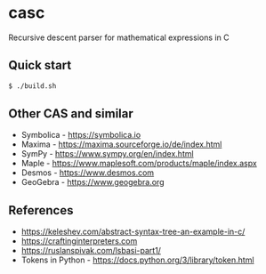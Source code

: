# casc

Recursive descent parser for mathematical expressions in C

## Quick start

```bash
$ ./build.sh
```

## Other CAS and similar
- Symbolica - https://symbolica.io
- Maxima - https://maxima.sourceforge.io/de/index.html
- SymPy - https://www.sympy.org/en/index.html
- Maple - https://www.maplesoft.com/products/maple/index.aspx
- Desmos - https://www.desmos.com
- GeoGebra - https://www.geogebra.org

## References
- https://keleshev.com/abstract-syntax-tree-an-example-in-c/
- https://craftinginterpreters.com
- https://ruslanspivak.com/lsbasi-part1/
- Tokens in Python - https://docs.python.org/3/library/token.html
